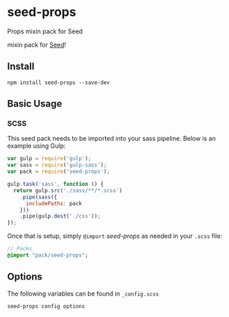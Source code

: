 # seed-props
Props mixin pack for Seed

mixin pack for [Seed](https://github.com/helpscout/seed)!

## Install
```
npm install seed-props --save-dev
```


## Basic Usage

### SCSS
This seed pack needs to be imported into your sass pipeline. Below is an example using Gulp:


```javascript
var gulp = require('gulp');
var sass = require('gulp-sass');
var pack = require('seed-props');

gulp.task('sass', function () {
  return gulp.src('./sass/**/*.scss')
    .pipe(sass({
      includePaths: pack
    }))
    .pipe(gulp.dest('./css'));
});
```

Once that is setup, simply `@import` *seed-props* as needed in your `.scss` file:

```sass
// Packs
@import "pack/seed-props";
```

## Options

The following variables can be found in `_config.scss`

```sass
seed-props config options
```


